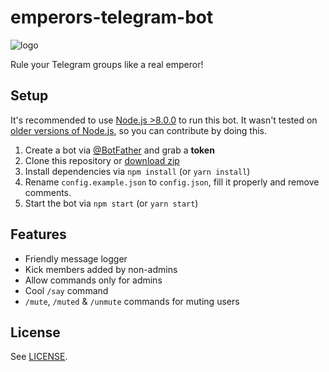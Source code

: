 # emperors-telegram-bot

![logo](https://lumiere-a.akamaihd.net/v1/images/open-uri20150608-27674-g1ckv1_09156b17.jpeg?region=0%2C0%2C1200%2C674)

Rule your Telegram groups like a real emperor!

## Setup

It's recommended to use [Node.js >8.0.0](https://nodejs.org/en/blog/release/v8.0.0/)
to run this bot. It wasn't tested on
[older versions of Node.js](https://nodejs.org/en/about/releases/), so you can
contribute by doing this.

1. Create a bot via [@BotFather](https://t.me/BotFather) and grab a **token**
2. Clone this repository or [download zip](https://github.com/dmitmel/emperors-telegram-bot/archive/master.zip)
3. Install dependencies via `npm install` (or `yarn install`)
4. Rename `config.example.json` to `config.json`, fill it properly and remove comments.
5. Start the bot via `npm start` (or `yarn start`)

## Features

* Friendly message logger
* Kick members added by non-admins
* Allow commands only for admins
* Cool `/say` command
* `/mute`, `/muted` & `/unmute` commands for muting users

## License

See [LICENSE](LICENSE).
